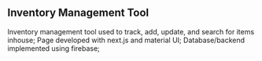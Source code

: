 ## Inventory Management Tool

Inventory management tool used to track, add, update, and search for items inhouse;
Page developed with next.js and material UI;
Database/backend implemented using firebase;